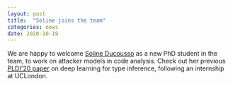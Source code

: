 ```yaml
---
layout: post
title:  "Soline joins the team"
categories: news
date: 2020-10-19
---
```

We are happy to welcome [Soline Ducousso][soline] as a new PhD student in the team, to work on attacker models in code analysis. Check out her previous [PLDI'20 paper][pldi] on deep learning for type inference, following an internship at UCLondon.

[soline]: https://binsec.github.io/people/1970/01/01/ducousso.html
[pldi]: https://dl.acm.org/doi/10.1145/3385412.3385997